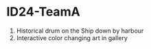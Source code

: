 # ID24-TeamA
1. Historical drum on the Ship down by harbour
2. Interactive color changing art in gallery
